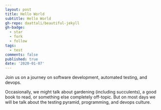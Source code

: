 ```yaml
---
layout: post
title: Hello World
subtitle: Hello World
gh-repo: daattali/beautiful-jekyll
gh-badge:
  - star
  - fork
  - follow
tags:
  - test
comments: false
published: true
date: '2020-01-07'
---
```


Join us on a journey on software development, automated testing, and devops. 

Occasionally, we might talk about gardening (including succulents), a good book to read, or something else completely off-topic. But on most days we will be talk about the testing pyramid, programming, and devops culture. 